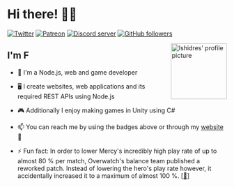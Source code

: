 # Hi there! 👋😄
[![Twitter](https://img.shields.io/twitter/url?label=Tweet%20me&style=social&url=https%3A%2F%2Ftwitter.com%2FIshidres_Ent)](https://twitter.com/Ishidres_Ent)
[![Patreon](https://img.shields.io/badge/dynamic/json?url=https://www.patreon.com/api/campaigns/658859&label=Patreon&query=data.attributes.patron_count&suffix=%20patrons&color=f86754)](https://patreon.com/Ishidres)
[![Discord server](https://img.shields.io/discord/741333704273690765?color=7289DA&label=Discord%20server&logo=Discord&logoColor=ffffff)](https://discord.gg/6FZAurp)
[![GitHub followers](https://img.shields.io/github/followers/Ishidres?style=social)](https://github.com/Ishidres)

<a href="https://ishidres.eu/"><img alt="Ishidres' profile picture" src="https://github.com/Ishidres.png" align="right" height="128" /></a>

## I'm F

- 👋 I'm a Node.js, web and game developer

- 🖥 I create websites, web applications and its required REST APIs using Node.js

- 🎮 Additionally I enjoy making games in Unity using C#

- 📫 You can reach me by using the badges above or through my [website](https://ishidres.eu) 🙂

- ⚡ Fun fact: In order to lower Mercy's incredibly high play rate of up to almost 80 % per match, Overwatch's balance team published a reworked patch. Instead of lowering the hero's play rate however, it accidentally increased it to a maximum of almost 100 %. [[__🔗__]](https://youtu.be/skAkzboOWL8?t=264)
